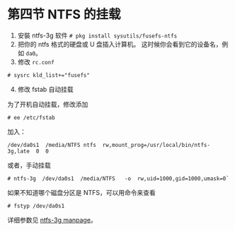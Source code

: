 # 第四节 NTFS 的挂载

1. 安裝 ntfs-3g 软件 `# pkg install sysutils/fusefs-ntfs`
2. 把你的 ntfs 格式的硬盘或 U 盘插入计算机。 这时候你会看到它的设备名，例如 `da0`。
3. 修改 `rc.conf`

```
# sysrc kld_list+="fusefs"
```

4. 修改 fstab 自动挂载

为了开机自动挂载，修改添加

```
# ee /etc/fstab
```

加入：

```
/dev/da0s1  /media/NTFS ntfs  rw,mount_prog=/usr/local/bin/ntfs-3g,late  0  0
```

或者，手动挂载

```
# ntfs-3g  /dev/da0s1  /media/NTFS   -o  rw,uid=1000,gid=1000,umask=0`
```

如果不知道哪个磁盘分区是 NTFS，可以用命令来查看

```
# fstyp /dev/da0s1
```

详细参数见 [ntfs-3g manpage](https://www.freebsd.org/cgi/man.cgi?query=ntfs-3g\&format=html)。
